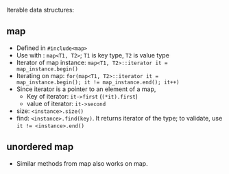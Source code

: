Iterable data structures:

## map

- Defined in `#include<map>`
- Use with : `map<T1, T2>`; `T1` is key type, `T2` is value type
- Iterator of map instance: `map<T1, T2>::iterator it = map_instance.begin()`
- Iterating on map: `for(map<T1, T2>::iterator it = map_instance.begin(); it != map_instance.end(); it++)`
- Since iterator is a pointer to an element of a map,
  - Key of iterator: `it->first` (`(*it).first`)
  - value of iterator: `it->second`
- size: `<instance>.size()`
- find: `<instance>.find(key)`. It returns iterator of the type; to validate, use `it != <instance>.end()`

## unordered map

- Similar methods from map also works on map.
